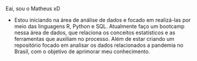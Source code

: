 Eai, sou o Matheus xD
- Estou iniciando na área de análise de dados e focado em realizá-las por meio das linguagens R, Python e SQL.
 Atualmente faço um bootcamp nessa área de dados, que relaciona os conceitos estatísticos e as ferramentas que auxiliam no processo.
 Além de estar criando um repositório focado em analisar os dados relacionados a pandemia no Brasil, com o objetivo de aprimorar meu conhecimento.




<!---
Matheus-Salgado/Matheus-Salgado is a ✨ special ✨ repository because its `README.md` (this file) appears on your GitHub profile.
You can click the Preview link to take a look at your changes.
--->
